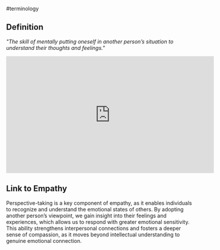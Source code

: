 #terminology
## Definition

*"The skill of mentally putting oneself in another person’s situation to understand their thoughts and feelings."*

<iframe width="560" height="315" src="https://www.youtube.com/embed/tqz7UcCgbLA?si=rkIcePneenOwCbMU" title="YouTube video player" frameborder="0" allow="accelerometer; autoplay; clipboard-write; encrypted-media; gyroscope; picture-in-picture; web-share" referrerpolicy="strict-origin-when-cross-origin" allowfullscreen></iframe>


## Link to Empathy

Perspective-taking is a key component of empathy, as it enables individuals to recognize and understand the emotional states of others. By adopting another person’s viewpoint, we gain insight into their feelings and experiences, which allows us to respond with greater emotional sensitivity. This ability strengthens interpersonal connections and fosters a deeper sense of compassion, as it moves beyond intellectual understanding to genuine emotional connection.

